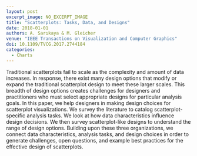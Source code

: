 ```yaml
---
layout: post
excerpt_image: NO_EXCERPT_IMAGE
title: "Scatterplots: Tasks, Data, and Designs"
date: 2018-01-01
authors: A. Sarıkaya & M. Gleicher
venue: "IEEE Transactions on Visualization and Computer Graphics"
doi: 10.1109/TVCG.2017.2744184
categories:
  - Charts
---
```

Traditional scatterplots fail to scale as the complexity and amount of data increases. In response, there exist many design options that modify or expand the traditional scatterplot design to meet these larger scales. This breadth of design options creates challenges for designers and practitioners who must select appropriate designs for particular analysis goals. In this paper, we help designers in making design choices for scatterplot visualizations. We survey the literature to catalog scatterplot-specific analysis tasks. We look at how data characteristics influence design decisions. We then survey scatterplot-like designs to understand the range of design options. Building upon these three organizations, we connect data characteristics, analysis tasks, and design choices in order to generate challenges, open questions, and example best practices for the effective design of scatterplots.

